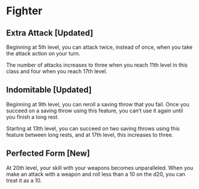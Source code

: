 # Fighter

## Extra Attack [Updated]

Beginning at 5th level, you can attack twice, instead of once, when you take the attack action on your turn.

The number of attacks increases to three when you reach 11th level in this class and four when you reach 17th level.

## Indomitable [Updated]

Beginning at 9th level, you can reroll a saving throw that you fail.  Once you succeed on a saving throw using this feature, you can’t use it again until you finish a long rest.

Starting at 13th level, you can succeed on two saving throws using this feature between long rests, and at 17th level, this increases to three.

## Perfected Form [New]

At 20th level, your skill with your weapons becomes unparalleled.  When you make an attack with a weapon and roll less than a 10 on the d20, you can treat it as a 10.
